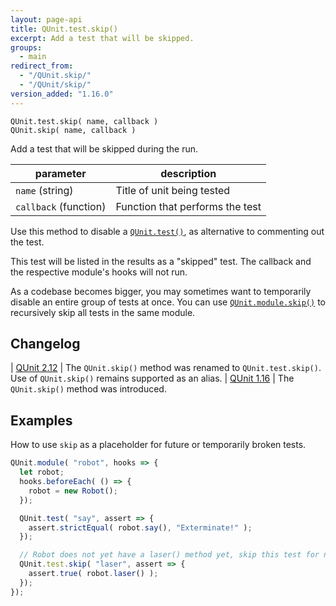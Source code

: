```yaml
---
layout: page-api
title: QUnit.test.skip()
excerpt: Add a test that will be skipped.
groups:
  - main
redirect_from:
  - "/QUnit.skip/"
  - "/QUnit/skip/"
version_added: "1.16.0"
---
```


`QUnit.test.skip( name, callback )`<br/>
`QUnit.skip( name, callback )`

Add a test that will be skipped during the run.

| parameter | description |
|-----------|-------------|
| `name` (string) | Title of unit being tested |
| `callback` (function) | Function that performs the test |

Use this method to disable a [`QUnit.test()`](./test.md), as alternative to commenting out the test.

This test will be listed in the results as a "skipped" test. The callback and the respective module's hooks will not run.

As a codebase becomes bigger, you may sometimes want to temporarily disable an entire group of tests at once. You can use [`QUnit.module.skip()`](./module.md) to recursively skip all tests in the same module.

## Changelog

| [QUnit 2.12](https://github.com/qunitjs/qunit/releases/tag/2.12.0) | The `QUnit.skip()` method was renamed to `QUnit.test.skip()`.<br/>Use of `QUnit.skip()` remains supported as an alias.
| [QUnit 1.16](https://github.com/qunitjs/qunit/releases/tag/1.16.0) | The `QUnit.skip()` method was introduced.

## Examples

How to use `skip` as a placeholder for future or temporarily broken tests.

```js
QUnit.module( "robot", hooks => {
  let robot;
  hooks.beforeEach( () => {
    robot = new Robot();
  });

  QUnit.test( "say", assert => {
    assert.strictEqual( robot.say(), "Exterminate!" );
  });

  // Robot does not yet have a laser() method yet, skip this test for now
  QUnit.test.skip( "laser", assert => {
    assert.true( robot.laser() );
  });
});
```
